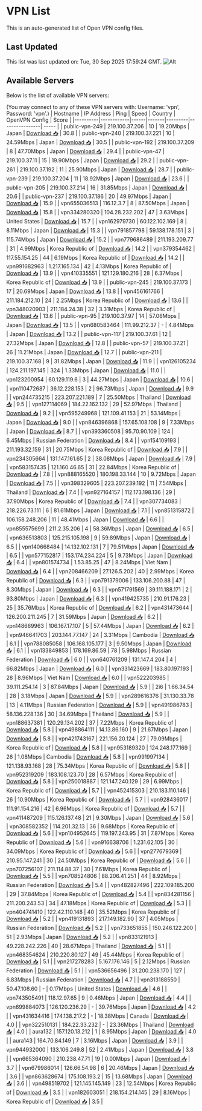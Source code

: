 # VPN List

This is an auto-generated list of Open VPN config files.

## Last Updated

This list was last updated on: Tue, 30 Sep 2025 17:59:24 GMT.
![Alt](https://repobeats.axiom.co/api/embed/186b98318ef1479477931607c1ad7d823f12451f.svg "Repobeats analytics image")

## Available Servers

Below is the list of available VPN servers:

(You may connect to any of these VPN servers with: Username: 'vpn', Password: 'vpn'.)
| Hostname | IP Address | Ping | Speed | Country | OpenVPN Config | Score |
|----------|------------|------|-------|---------|----------------| ----- |
| public-vpn-249 | 219.100.37.206 | 10 | 19.20Mbps | Japan | [Download 📥](./configs/server_0_JP.ovpn) | 30.8 |
| public-vpn-240 | 219.100.37.221 | 10 | 24.59Mbps | Japan | [Download 📥](./configs/server_1_JP.ovpn) | 30.5 |
| public-vpn-192 | 219.100.37.209 | 8 | 47.70Mbps | Japan | [Download 📥](./configs/server_2_JP.ovpn) | 29.4 |
| public-vpn-47 | 219.100.37.11 | 15 | 19.90Mbps | Japan | [Download 📥](./configs/server_3_JP.ovpn) | 29.2 |
| public-vpn-261 | 219.100.37.192 | 11 | 25.90Mbps | Japan | [Download 📥](./configs/server_4_JP.ovpn) | 28.7 |
| public-vpn-239 | 219.100.37.204 | 11 | 18.92Mbps | Japan | [Download 📥](./configs/server_5_JP.ovpn) | 23.6 |
| public-vpn-205 | 219.100.37.214 | 16 | 31.85Mbps | Japan | [Download 📥](./configs/server_6_JP.ovpn) | 20.6 |
| public-vpn-237 | 219.100.37.186 | 20 | 49.97Mbps | Japan | [Download 📥](./configs/server_7_JP.ovpn) | 15.9 |
| vpn655036513 | 116.12.3.7 | 8 | 87.50Mbps | Japan | [Download 📥](./configs/server_8_JP.ovpn) | 15.8 |
| vpn334280320 | 104.28.232.202 | 47 | 3.63Mbps | United States | [Download 📥](./configs/server_9_US.ovpn) | 15.7 |
| vpn162979730 | 60.122.102.169 | 8 | 8.11Mbps | Japan | [Download 📥](./configs/server_10_JP.ovpn) | 15.3 |
| vpn791857798 | 59.138.178.151 | 3 | 115.74Mbps | Japan | [Download 📥](./configs/server_11_JP.ovpn) | 15.2 |
| vpn779686489 | 211.193.209.77 | 31 | 4.99Mbps | Korea Republic of | [Download 📥](./configs/server_12_KR.ovpn) | 14.2 |
| vpn379354462 | 117.55.154.25 | 44 | 6.19Mbps | Korea Republic of | [Download 📥](./configs/server_13_KR.ovpn) | 14.2 |
| vpn991682963 | 1.217.165.134 | 42 | 4.13Mbps | Korea Republic of | [Download 📥](./configs/server_14_KR.ovpn) | 13.9 |
| vpn410335551 | 121.129.180.216 | 28 | 6.37Mbps | Korea Republic of | [Download 📥](./configs/server_15_KR.ovpn) | 13.9 |
| public-vpn-245 | 219.100.37.173 | 17 | 20.69Mbps | Japan | [Download 📥](./configs/server_16_JP.ovpn) | 13.8 |
| vpn456161766 | 211.184.212.10 | 24 | 2.25Mbps | Korea Republic of | [Download 📥](./configs/server_17_KR.ovpn) | 13.6 |
| vpn348020903 | 211.184.24.38 | 32 | 3.31Mbps | Korea Republic of | [Download 📥](./configs/server_18_KR.ovpn) | 13.6 |
| public-vpn-95 | 219.100.37.97 | 14 | 57.06Mbps | Japan | [Download 📥](./configs/server_19_JP.ovpn) | 13.5 |
| vpn680583464 | 111.99.212.37 | - | 4.84Mbps | Japan | [Download 📥](./configs/server_20_JP.ovpn) | 13.2 |
| public-vpn-117 | 219.100.37.61 | 12 | 27.32Mbps | Japan | [Download 📥](./configs/server_21_JP.ovpn) | 12.8 |
| public-vpn-57 | 219.100.37.21 | 26 | 11.21Mbps | Japan | [Download 📥](./configs/server_22_JP.ovpn) | 12.7 |
| public-vpn-211 | 219.100.37.168 | 9 | 31.82Mbps | Japan | [Download 📥](./configs/server_23_JP.ovpn) | 11.9 |
| vpn126105234 | 124.211.197.145 | 324 | 1.33Mbps | Japan | [Download 📥](./configs/server_24_JP.ovpn) | 11.0 |
| vpn123200954 | 60.129.119.6 | 3 | 44.27Mbps | Japan | [Download 📥](./configs/server_25_JP.ovpn) | 10.6 |
| vpn110472687 | 36.12.228.153 | 2 | 96.73Mbps | Japan | [Download 📥](./configs/server_26_JP.ovpn) | 9.9 |
| vpn244735215 | 223.207.221.189 | 7 | 25.50Mbps | Thailand | [Download 📥](./configs/server_27_TH.ovpn) | 9.5 |
| vpn127114069 | 184.22.162.132 | 29 | 52.97Mbps | Thailand | [Download 📥](./configs/server_28_TH.ovpn) | 9.2 |
| vpn595249968 | 121.109.41.153 | 21 | 53.14Mbps | Japan | [Download 📥](./configs/server_29_JP.ovpn) | 9.0 |
| vpn846396868 | 157.65.108.108 | 9 | 7.33Mbps | Japan | [Download 📥](./configs/server_30_JP.ovpn) | 8.7 |
| vpn393360508 | 95.70.90.109 | 124 | 6.45Mbps | Russian Federation | [Download 📥](./configs/server_31_RU.ovpn) | 8.4 |
| vpn154109193 | 211.193.32.159 | 31 | 20.75Mbps | Korea Republic of | [Download 📥](./configs/server_32_KR.ovpn) | 7.9 |
| vpn234305664 | 131.147.161.65 | 2 | 38.08Mbps | Japan | [Download 📥](./configs/server_33_JP.ovpn) | 7.9 |
| vpn583157435 | 121.160.46.65 | 31 | 22.84Mbps | Korea Republic of | [Download 📥](./configs/server_34_KR.ovpn) | 7.8 |
| vpn888165520 | 180.198.33.144 | 10 | 9.72Mbps | Japan | [Download 📥](./configs/server_35_JP.ovpn) | 7.5 |
| vpn398329605 | 223.207.239.192 | 11 | 7.54Mbps | Thailand | [Download 📥](./configs/server_36_TH.ovpn) | 7.4 |
| vpn927164157 | 112.173.198.136 | 29 | 37.90Mbps | Korea Republic of | [Download 📥](./configs/server_37_KR.ovpn) | 7.4 |
| vpn307734083 | 218.226.73.111 | 6 | 81.61Mbps | Japan | [Download 📥](./configs/server_38_JP.ovpn) | 7.1 |
| vpn851315872 | 106.158.248.206 | 11 | 48.41Mbps | Japan | [Download 📥](./configs/server_39_JP.ovpn) | 6.6 |
| vpn855575699 | 211.2.35.206 | 4 | 58.36Mbps | Japan | [Download 📥](./configs/server_40_JP.ovpn) | 6.5 |
| vpn636513803 | 125.215.105.198 | 9 | 59.89Mbps | Japan | [Download 📥](./configs/server_41_JP.ovpn) | 6.5 |
| vpn140668484 | 14.132.102.131 | 7 | 79.51Mbps | Japan | [Download 📥](./configs/server_42_JP.ovpn) | 6.5 |
| vpn577152817 | 153.174.234.224 | 5 | 9.73Mbps | Japan | [Download 📥](./configs/server_43_JP.ovpn) | 6.4 |
| vpn801574734 | 1.53.85.25 | 47 | 8.24Mbps | Viet Nam | [Download 📥](./configs/server_44_VN.ovpn) | 6.4 |
| vpn208466209 | 27.126.5.202 | 40 | 2.99Mbps | Korea Republic of | [Download 📥](./configs/server_45_KR.ovpn) | 6.3 |
| vpn791379006 | 133.106.200.88 | 47 | 8.30Mbps | Japan | [Download 📥](./configs/server_46_JP.ovpn) | 6.3 |
| vpn571791569 | 39.111.188.171 | 2 | 93.80Mbps | Japan | [Download 📥](./configs/server_47_JP.ovpn) | 6.3 |
| vpn419425735 | 210.91.176.23 | 25 | 35.76Mbps | Korea Republic of | [Download 📥](./configs/server_48_KR.ovpn) | 6.2 |
| vpn431473644 | 126.200.211.245 | 7 | 31.59Mbps | Japan | [Download 📥](./configs/server_49_JP.ovpn) | 6.2 |
| vpn148669963 | 106.167.17.107 | 5 | 57.44Mbps | Japan | [Download 📥](./configs/server_50_JP.ovpn) | 6.2 |
| vpn946641703 | 203.144.77.147 | 24 | 3.31Mbps | Cambodia | [Download 📥](./configs/server_51_KH.ovpn) | 6.1 |
| vpn788085058 | 106.168.105.177 | 3 | 9.50Mbps | Japan | [Download 📥](./configs/server_52_JP.ovpn) | 6.1 |
| vpn133849853 | 178.169.86.59 | 78 | 5.98Mbps | Russian Federation | [Download 📥](./configs/server_53_RU.ovpn) | 6.0 |
| vpn640761209 | 131.147.4.204 | 4 | 66.82Mbps | Japan | [Download 📥](./configs/server_54_JP.ovpn) | 6.0 |
| vpn331423669 | 183.80.197.193 | 28 | 8.96Mbps | Viet Nam | [Download 📥](./configs/server_55_VN.ovpn) | 6.0 |
| vpn522203985 | 39.111.254.14 | 3 | 87.84Mbps | Japan | [Download 📥](./configs/server_56_JP.ovpn) | 5.9 |
| 2i6 | 1.66.34.54 | 28 | 3.18Mbps | Japan | [Download 📥](./configs/server_57_JP.ovpn) | 5.9 |
| vpn289616376 | 31.130.33.78 | 13 | 4.11Mbps | Russian Federation | [Download 📥](./configs/server_58_RU.ovpn) | 5.9 |
| vpn491986783 | 58.136.228.136 | 30 | 34.69Mbps | Thailand | [Download 📥](./configs/server_59_TH.ovpn) | 5.9 |
| vpn188637381 | 120.29.134.202 | 37 | 7.22Mbps | Korea Republic of | [Download 📥](./configs/server_60_KR.ovpn) | 5.8 |
| vpn498864111 | 14.13.86.160 | 9 | 21.67Mbps | Japan | [Download 📥](./configs/server_61_JP.ovpn) | 5.8 |
| vpn421743167 | 221.156.20.124 | 27 | 79.09Mbps | Korea Republic of | [Download 📥](./configs/server_62_KR.ovpn) | 5.8 |
| vpn953189320 | 124.248.177.169 | 26 | 1.08Mbps | Cambodia | [Download 📥](./configs/server_63_KH.ovpn) | 5.8 |
| vpn991997134 | 121.138.93.168 | 28 | 75.34Mbps | Korea Republic of | [Download 📥](./configs/server_64_KR.ovpn) | 5.8 |
| vpn952319209 | 183.108.123.70 | 28 | 6.57Mbps | Korea Republic of | [Download 📥](./configs/server_65_KR.ovpn) | 5.8 |
| vpn250018887 | 121.147.240.129 | 29 | 6.99Mbps | Korea Republic of | [Download 📥](./configs/server_66_KR.ovpn) | 5.7 |
| vpn452415303 | 210.183.110.146 | 26 | 10.90Mbps | Korea Republic of | [Download 📥](./configs/server_67_KR.ovpn) | 5.7 |
| vpn928436017 | 111.91.154.216 | 42 | 6.96Mbps | Korea Republic of | [Download 📥](./configs/server_68_KR.ovpn) | 5.7 |
| vpn411487209 | 115.126.137.48 | 21 | 9.30Mbps | Japan | [Download 📥](./configs/server_69_JP.ovpn) | 5.6 |
| vpn308582352 | 114.201.32.13 | 36 | 9.68Mbps | Korea Republic of | [Download 📥](./configs/server_70_KR.ovpn) | 5.6 |
| vpn104952645 | 119.197.243.95 | 31 | 7.87Mbps | Korea Republic of | [Download 📥](./configs/server_71_KR.ovpn) | 5.6 |
| vpn916638706 | 1.231.62.105 | 30 | 34.09Mbps | Korea Republic of | [Download 📥](./configs/server_72_KR.ovpn) | 5.6 |
| vpn277679369 | 210.95.147.241 | 30 | 24.50Mbps | Korea Republic of | [Download 📥](./configs/server_73_KR.ovpn) | 5.6 |
| vpn707256107 | 211.114.88.37 | 30 | 7.61Mbps | Korea Republic of | [Download 📥](./configs/server_74_KR.ovpn) | 5.5 |
| vpn708524806 | 88.206.41.251 | 44 | 8.92Mbps | Russian Federation | [Download 📥](./configs/server_75_RU.ovpn) | 5.4 |
| vpn482827496 | 222.109.185.200 | 29 | 37.84Mbps | Korea Republic of | [Download 📥](./configs/server_76_KR.ovpn) | 5.4 |
| vpn834281156 | 211.200.243.53 | 34 | 47.18Mbps | Korea Republic of | [Download 📥](./configs/server_77_KR.ovpn) | 5.3 |
| vpn404741410 | 122.42.110.148 | 40 | 35.52Mbps | Korea Republic of | [Download 📥](./configs/server_78_KR.ovpn) | 5.2 |
| vpn419131893 | 217.149.182.90 | 37 | 4.05Mbps | Russian Federation | [Download 📥](./configs/server_79_RU.ovpn) | 5.2 |
| vpn733651855 | 150.246.122.200 | 51 | 2.93Mbps | Japan | [Download 📥](./configs/server_80_JP.ovpn) | 5.2 |
| vpn833121913 | 49.228.242.226 | 40 | 28.67Mbps | Thailand | [Download 📥](./configs/server_81_TH.ovpn) | 5.1 |
| vpn468354624 | 210.220.80.127 | 49 | 45.44Mbps | Korea Republic of | [Download 📥](./configs/server_82_KR.ovpn) | 5.1 |
| vpn217278283 | 5.167.176.146 | 5 | 2.12Mbps | Russian Federation | [Download 📥](./configs/server_83_RU.ovpn) | 5.1 |
| vpn536656496 | 31.200.238.170 | 127 | 6.83Mbps | Russian Federation | [Download 📥](./configs/server_84_RU.ovpn) | 4.7 |
| vpn313188550 | 50.47.108.60 | - | 0.17Mbps | United States | [Download 📥](./configs/server_85_US.ovpn) | 4.6 |
| vpn743505491 | 118.12.97.65 | 9 | 0.46Mbps | Japan | [Download 📥](./configs/server_86_JP.ovpn) | 4.4 |
| vpn699884073 | 126.120.236.29 | - | 39.76Mbps | Japan | [Download 📥](./configs/server_87_JP.ovpn) | 4.2 |
| vpn431634416 | 174.138.217.2 | - | 18.38Mbps | Canada | [Download 📥](./configs/server_88_CA.ovpn) | 4.0 |
| vpn322510131 | 184.22.33.232 | - | 23.36Mbps | Thailand | [Download 📥](./configs/server_89_TH.ovpn) | 4.0 |
| aura132 | 157.120.13.212 | 1 | 8.95Mbps | Japan | [Download 📥](./configs/server_90_JP.ovpn) | 4.0 |
| aura143 | 164.70.84.149 | 7 | 3.16Mbps | Japan | [Download 📥](./configs/server_91_JP.ovpn) | 3.9 |
| vpn944932000 | 133.106.249.8 | 52 | 2.41Mbps | Japan | [Download 📥](./configs/server_92_JP.ovpn) | 3.8 |
| vpn665364090 | 210.238.47.71 | 19 | 0.00Mbps | Japan | [Download 📥](./configs/server_93_JP.ovpn) | 3.7 |
| vpn679986014 | 126.66.54.98 | 6 | 20.46Mbps | Japan | [Download 📥](./configs/server_94_JP.ovpn) | 3.6 |
| vpn863628674 | 175.108.193.2 | 15 | 13.68Mbps | Japan | [Download 📥](./configs/server_95_JP.ovpn) | 3.6 |
| vpn498519702 | 121.145.145.149 | 23 | 12.54Mbps | Korea Republic of | [Download 📥](./configs/server_96_KR.ovpn) | 3.5 |
| vpn182603051 | 218.154.214.145 | 29 | 8.16Mbps | Korea Republic of | [Download 📥](./configs/server_97_KR.ovpn) | 3.5 |
